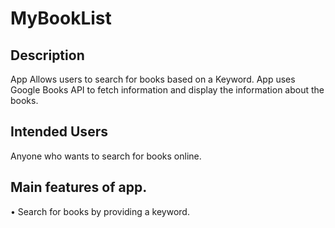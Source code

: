 # MyBookList

## Description 

App Allows users to search for books based on a Keyword. App uses Google Books API to fetch information and display the information about the books.

## Intended Users
Anyone who wants to search for books online.

## Main features of app.
•	Search for books by providing a keyword.

